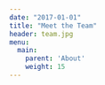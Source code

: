 ```yaml
---
date: "2017-01-01"
title: "Meet the Team"
header: team.jpg
menu:
  main:
    parent: 'About'
    weight: 15
---
```

